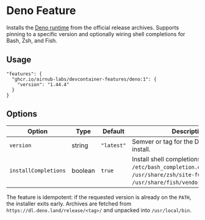 # Deno Feature

Installs the [Deno runtime](https://deno.land/) from the official release archives. Supports pinning to a specific version and optionally wiring shell completions for Bash, Zsh, and Fish.

## Usage

```jsonc
"features": {
  "ghcr.io/airnub-labs/devcontainer-features/deno:1": {
    "version": "1.44.4"
  }
}
```

## Options

| Option | Type | Default | Description |
| --- | --- | --- | --- |
| `version` | string | `"latest"` | Semver or tag for the Deno release to install. |
| `installCompletions` | boolean | `true` | Install shell completions under `/etc/bash_completion.d`, `/usr/share/zsh/site-functions`, and `/usr/share/fish/vendor_completions.d`. |

The feature is idempotent: if the requested version is already on the `PATH`, the installer exits early. Archives are fetched from `https://dl.deno.land/release/<tag>/` and unpacked into `/usr/local/bin`.

<!-- Trigger feature test workflow. -->
